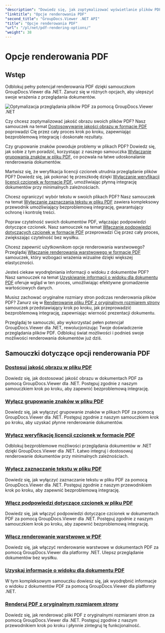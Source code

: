 ```yaml
---
"description": "Dowiedz się, jak zoptymalizować wyświetlanie plików PDF za pomocą samouczków GroupDocs.Viewer .NET. Poznaj opcje renderowania plików PDF, takie jak dostosowywanie jakości obrazu i wyłączanie zaznaczania tekstu."
"linktitle": "Opcje renderowania PDF"
"second_title": "GroupDocs.Viewer .NET API"
"title": "Opcje renderowania PDF"
"url": "/pl/net/pdf-rendering-options/"
"weight": 38
---
```


# Opcje renderowania PDF


## Wstęp

Odblokuj pełny potencjał renderowania PDF dzięki samouczkom GroupDocs.Viewer dla .NET. Zanurz się w różnych opcjach, aby ulepszyć swoje wrażenia z przeglądania dokumentów.

![Optymalizacja przeglądania plików PDF za pomocą GroupDocs.Viewer .NET](/viewer/pdf-rendering-options/image.png)

Czy chcesz zoptymalizować jakość obrazu swoich plików PDF? Nasz samouczek na temat [Dostosowywanie jakości obrazu w formacie PDF](./adjust-image-quality-pdf/) poprowadzi Cię przez cały proces krok po kroku, zapewniając bezproblemową integrację i doskonałe rezultaty.

Czy grupowanie znaków powoduje problemy w plikach PDF? Dowiedz się, jak sobie z tym poradzić, korzystając z naszego samouczka [Wyłączanie grupowania znaków w pliku PDF](./disable-characters-grouping-pdf/), co pozwala na łatwe udoskonalanie renderowania dokumentów.

Martwisz się, że weryfikacja licencji czcionek utrudnia przeglądanie plików PDF? Dowiedz się, jak pokonać tę przeszkodę dzięki [Wyłączanie weryfikacji licencji czcionek w formacie PDF](./disable-font-license-verifications-pdf/), umożliwiając płynną integrację dokumentów przy minimalnych zależnościach.

Chcesz ograniczyć wybór tekstu w swoich plikach PDF? Nasz samouczek na temat [Wyłączanie zaznaczania tekstu w pliku PDF](./disable-text-selection-pdf/) zawiera kompleksowy przewodnik umożliwiający bezproblemową integrację, gwarantujący ochronę i kontrolę treści.

Popraw czytelność swoich dokumentów PDF, włączając podpowiedzi dotyczące czcionek. Nasz samouczek na temat [Włączanie podpowiedzi dotyczących czcionek w formacie PDF](./enable-font-hinting-pdf/) przeprowadzi Cię przez cały proces, zwiększając czytelność bez wysiłku.

Chcesz zapewnić użytkownikom opcje renderowania warstwowego? Przeglądaj [Włączanie renderowania warstwowego w formacie PDF](./enable-layered-rendering-pdf/) samouczek, który wzbogaci wrażenia wizualne dzięki większej elastyczności.

Jesteś ciekaw wyodrębniania informacji o widoku z dokumentów PDF? Nasz samouczek na temat [Uzyskiwanie informacji o widoku dla dokumentu PDF](./get-view-info-pdf-document/) oferuje wgląd w ten proces, umożliwiając efektywne gromadzenie wartościowych danych.

Musisz zachować oryginalne rozmiary stron podczas renderowania plików PDF? Zanurz się w [Renderowanie pliku PDF z oryginalnym rozmiarem strony](./render-pdf-original-page-size/) samouczek przedstawiający krok po kroku, jak przeprowadzić bezproblemową integrację, zapewniając wierność prezentacji dokumentu.

Przeglądaj te samouczki, aby wykorzystać pełen potencjał GroupDocs.Viewer dla .NET, rewolucjonizując Twoje doświadczenie przeglądania plików PDF. Odblokuj świat możliwości i podnieś swoje możliwości renderowania dokumentów już dziś.
## Samouczki dotyczące opcji renderowania PDF
### [Dostosuj jakość obrazu w pliku PDF](./adjust-image-quality-pdf/)
Dowiedz się, jak dostosować jakość obrazu w dokumentach PDF za pomocą GroupDocs.Viewer dla .NET. Postępuj zgodnie z naszym samouczkiem krok po kroku, aby zapewnić bezproblemową integrację.
### [Wyłącz grupowanie znaków w pliku PDF](./disable-characters-grouping-pdf/)
Dowiedz się, jak wyłączyć grupowanie znaków w plikach PDF za pomocą GroupDocs.Viewer dla .NET. Postępuj zgodnie z naszym samouczkiem krok po kroku, aby uzyskać płynne renderowanie dokumentów.
### [Wyłącz weryfikację licencji czcionek w formacie PDF](./disable-font-license-verifications-pdf/)
Odblokuj bezproblemowe możliwości przeglądania dokumentów w .NET dzięki GroupDocs.Viewer dla .NET. Łatwo integruj i dostosowuj renderowanie dokumentów przy minimalnych zależnościach.
### [Wyłącz zaznaczanie tekstu w pliku PDF](./disable-text-selection-pdf/)
Dowiedz się, jak wyłączyć zaznaczanie tekstu w pliku PDF za pomocą GroupDocs.Viewer dla .NET. Postępuj zgodnie z naszym przewodnikiem krok po kroku, aby zapewnić bezproblemową integrację.
### [Włącz podpowiedzi dotyczące czcionek w pliku PDF](./enable-font-hinting-pdf/)
Dowiedz się, jak włączyć podpowiedzi dotyczące czcionek w dokumentach PDF za pomocą GroupDocs.Viewer dla .NET. Postępuj zgodnie z naszym samouczkiem krok po kroku, aby zapewnić bezproblemową integrację.
### [Włącz renderowanie warstwowe w PDF](./enable-layered-rendering-pdf/)
Dowiedz się, jak włączyć renderowanie warstwowe w dokumentach PDF za pomocą GroupDocs.Viewer dla platformy .NET. Ulepsz przeglądanie dokumentów bez wysiłku.
### [Uzyskaj informacje o widoku dla dokumentu PDF](./get-view-info-pdf-document/)
W tym kompleksowym samouczku dowiesz się, jak wyodrębnić informacje o widoku z dokumentów PDF za pomocą GroupDocs.Viewer dla platformy .NET.
### [Renderuj PDF z oryginalnym rozmiarem strony](./render-pdf-original-page-size/)
Dowiedz się, jak renderować pliki PDF z oryginalnymi rozmiarami stron za pomocą GroupDocs.Viewer dla .NET. Postępuj zgodnie z naszym przewodnikiem krok po kroku i płynnie zintegruj tę funkcjonalność.